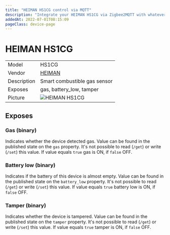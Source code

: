 ```yaml
---
title: "HEIMAN HS1CG control via MQTT"
description: "Integrate your HEIMAN HS1CG via Zigbee2MQTT with whatever smart home infrastructure you are using without the vendor's bridge or gateway."
addedAt: 2022-07-01T08:15:09
pageClass: device-page
---
```


<!-- !!!! -->
<!-- ATTENTION: This file is auto-generated through docgen! -->
<!-- You can only edit the "Notes"-Section between the two comment lines "Notes BEGIN" and "Notes END". -->
<!-- Do not use h1 or h2 heading within "## Notes"-Section. -->
<!-- !!!! -->

# HEIMAN HS1CG

|     |     |
|-----|-----|
| Model | HS1CG  |
| Vendor  | [HEIMAN](/supported-devices/#v=HEIMAN)  |
| Description | Smart combustible gas sensor |
| Exposes | gas, battery_low, tamper |
| Picture | ![HEIMAN HS1CG](https://www.zigbee2mqtt.io/images/devices/HS1CG.png) |


<!-- Notes BEGIN: You can edit here. Add "## Notes" headline if not already present. -->


<!-- Notes END: Do not edit below this line -->




## Exposes

### Gas (binary)
Indicates whether the device detected gas.
Value can be found in the published state on the `gas` property.
It's not possible to read (`/get`) or write (`/set`) this value.
If value equals `true` gas is ON, if `false` OFF.

### Battery low (binary)
Indicates if the battery of this device is almost empty.
Value can be found in the published state on the `battery_low` property.
It's not possible to read (`/get`) or write (`/set`) this value.
If value equals `true` battery low is ON, if `false` OFF.

### Tamper (binary)
Indicates whether the device is tampered.
Value can be found in the published state on the `tamper` property.
It's not possible to read (`/get`) or write (`/set`) this value.
If value equals `true` tamper is ON, if `false` OFF.

